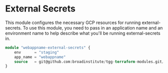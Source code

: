 # External Secrets

This module configures the necessary GCP resources for running external-secrets. To use this module, you need to pass in an application name and an environment name to help describe what you'll be running external-secrets in.

```terraform
module "webappname-external-secrets" {
    env      = "staging"
    app_name = "webappname"
    source   = git@github.com:broadinstitute/tgg-terraform-modules.git//external-secrets?ref=v0.0.1
}
```
